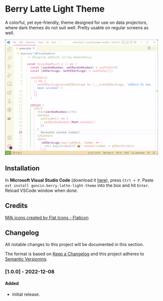 # Berry Latte Light Theme

A colorful, yet eye-friendly, theme designed for use on data projectors, where dark themes do not suit well. Pretty usable on regular screens as well.

![](https://raw.githubusercontent.com/faustocintra/vscode-berry-latte-light-theme/master/images/ex-javascript.png)

## Installation

In **Microsoft Visual Studio Code** (download it [here](https://code.visualstudio.com/Download)), press `Ctrl + P`. Paste `ext install goncin.berry-latte-light-theme` into the box and hit `Enter`. Reload VSCode window when done.

## Credits

[Milk icons created by Flat Icons - Flaticon](https://www.flaticon.com/free-icons/milk)

## Changelog
All notable changes to this project will be documented in this section.

The format is based on [Keep a Changelog](http://keepachangelog.com/en/1.0.0/)
and this project adheres to [Semantic Versioning](http://semver.org/spec/v2.0.0.html).


### [1.0.0] - 2022-12-08
#### Added
- Initial release.